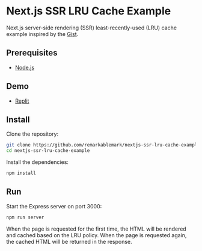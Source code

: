 # Next.js SSR LRU Cache Example

Next.js server-side rendering (SSR) least-recently-used (LRU) cache example inspired by the [Gist](https://gist.github.com/leanazulyoro/23c6581fb4379ec311e3bc8538715687).

## Prerequisites

- [Node.js](https://nodejs.org/)

## Demo

- [Replit](https://replit.com/@remarkablemark/Nextjs-SSR-Cache-using-LRU-Cache)

## Install

Clone the repository:

```sh
git clone https://github.com/remarkablemark/nextjs-ssr-lru-cache-example.git
cd nextjs-ssr-lru-cache-example
```

Install the dependencies:

```sh
npm install
```

## Run

Start the Express server on port 3000:

```sh
npm run server
```

When the page is requested for the first time, the HTML will be rendered and cached based on the LRU policy. When the page is requested again, the cached HTML will be returned in the response.
